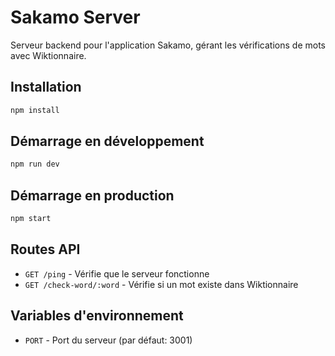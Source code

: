 # Sakamo Server

Serveur backend pour l'application Sakamo, gérant les vérifications de mots avec Wiktionnaire.

## Installation

```bash
npm install
```

## Démarrage en développement

```bash
npm run dev
```

## Démarrage en production

```bash
npm start
```

## Routes API

- `GET /ping` - Vérifie que le serveur fonctionne
- `GET /check-word/:word` - Vérifie si un mot existe dans Wiktionnaire

## Variables d'environnement

- `PORT` - Port du serveur (par défaut: 3001)
